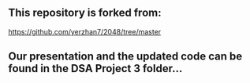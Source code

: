 ## This repository is forked from:
https://github.com/yerzhan7/2048/tree/master

## Our presentation and the updated code can be found in the DSA Project 3 folder...
